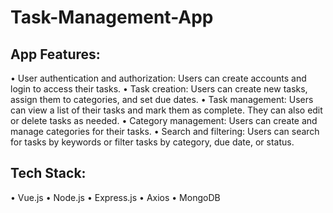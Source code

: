 # Task-Management-App

## App Features:
• User authentication and authorization: Users can create accounts and login to access their tasks.
• Task creation: Users can create new tasks, assign them to categories, and set due dates.
• Task management: Users can view a list of their tasks and mark them as complete. They can also edit or delete tasks as needed.
• Category management: Users can create and manage categories for their tasks.
• Search and filtering: Users can search for tasks by keywords or filter tasks by category, due date, or status.

## Tech Stack:
• Vue.js
• Node.js
• Express.js
• Axios
• MongoDB
